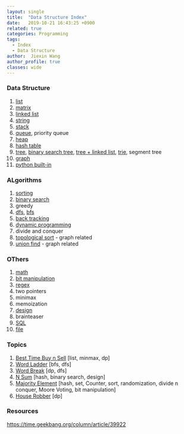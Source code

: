 ```yaml
---
layout: single
title:  "Data Structure Index"
date:   2019-10-21 16:43:25 +0900
related: true
categories: Programming
tags:
  - Index
  - Data Structure
author:  Jiexin Wang
author_profile: true
classes: wide
---
```


### Data Structure

1.	[list](https://ha5ha6.github.io/judy_blog/programming/2019/10/29/data-structrue-list.html)
2.	[matrix](https://ha5ha6.github.io/judy_blog/programming/2019/10/29/data-structrue-matrix.html)
3.	[linked list](https://ha5ha6.github.io/judy_blog/programming/2019/11/08/data-structrue-linkedlist.html)
4.	[string](https://ha5ha6.github.io/judy_blog/programming/2019/10/26/data-structrue-string.html)
5.	[stack](https://ha5ha6.github.io/judy_blog/programming/2019/11/13/data-structrue-stack.html)
6.	[queue](https://ha5ha6.github.io/judy_blog/programming/2019/10/27/data-structrue-queue.html), priority queue
7.	[heap](https://ha5ha6.github.io/judy_blog/programming/2019/11/30/data-structrue-heap.html)
8.	[hash table](https://ha5ha6.github.io/judy_blog//programming/2019/11/14/data-structrue-hash.html)
9.	[tree](https://ha5ha6.github.io/judy_blog/programming/2019/10/21/data-structrue-tree.html), [binary search tree](https://ha5ha6.github.io/judy_blog/programming/2019/10/21/data-structrue-bst.html), [tree + linked list](https://ha5ha6.github.io/judy_blog/programming/2019/10/23/data-structrue-tree-linkedlist.html), [trie](), segment tree
10. [graph](https://ha5ha6.github.io/judy_blog/programming/2019/11/01/data-structrue-graph.html)
11. [python built-in](https://ha5ha6.github.io/judy_blog/programming/2019/11/12/data-structrue-python-builtin.html)

### ALgorithms

1.	[sorting](https://ha5ha6.github.io/judy_blog/programming/2019/11/14/algorithm-sorting.html)
2.	[binary search](https://ha5ha6.github.io/judy_blog/programming/2019/11/13/algorithm-binarysearch.html)
3.	greedy
4.  [dfs](https://ha5ha6.github.io/judy_blog/programming/2019/10/31/algorithm-dfs.html), [bfs](https://ha5ha6.github.io/judy_blog/programming/2019/10/27/algorithm-bfs.html)
5.	[back tracking](https://ha5ha6.github.io/judy_blog/programming/2019/11/13/algorithm-backtracking.html)
6.	[dynamic programming](https://ha5ha6.github.io/judy_blog/programming/2019/10/23/algorithm-dp.html)
7.	divide and conquer
8.  [topological sort](https://ha5ha6.github.io/judy_blog/programming/2019/11/20/algorithm-topological.html) - graph related
9.  [union find](https://ha5ha6.github.io/judy_blog/programming/2019/12/02/algorithm-unionfind.html) - graph related

### OThers

1.	[math](https://ha5ha6.github.io/judy_blog/programming/2019/11/12/others-math.html)
2.	[bit manipulation](https://ha5ha6.github.io/judy_blog/programming/2019/11/02/others-bit-manipulation.html)
3.	[regex](https://ha5ha6.github.io/judy_blog/programming/2019/11/18/others-regex.html)
4.	two pointers
5.	minimax
6.	memoization
10. [design](https://ha5ha6.github.io/judy_blog/programming/2019/11/15/others-design.html)
11. brainteaser
12. [SQL](https://ha5ha6.github.io/judy_blog/programming/2019/11/15/others-sql.html)
13. [file](https://ha5ha6.github.io/judy_blog/programming/2019/11/18/others-file.html)

### Topics

1. [Best Time Buy n Sell](https://ha5ha6.github.io/judy_blog/programming/2019/10/25/topics.html#best-time-buy-n-sell) [list, minmax, dp]  
2. [Word Ladder](https://ha5ha6.github.io/judy_blog/programming/2019/10/25/topics.html#word-ladder) [bfs, dfs]
3. [Word Break](https://ha5ha6.github.io/judy_blog/programming/2019/10/25/topics.html#word-break) [dp, dfs]
4. [N Sum](https://ha5ha6.github.io/judy_blog/programming/2019/10/25/topics.html#n-sum) [hash, binary search, design]
5. [Majority Element](https://ha5ha6.github.io/judy_blog/programming/2019/10/25/topics.html#majority-elements) [hash, set, Counter, sort, randomization, divide n conquer, Moore Voting, bit manipulation]
6. [House Robber](ttps://ha5ha6.github.io/judy_blog/programming/2019/10/25/topics.html#house-robber) [dp]

### Resources

https://time.geekbang.org/column/article/39922
